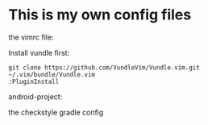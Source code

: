 # This is my own config files

the vimrc file:

Install vundle first:

    git clone https://github.com/VundleVim/Vundle.vim.git ~/.vim/bundle/Vundle.vim
    :PluginInstall

android-project:

the checkstyle gradle config
